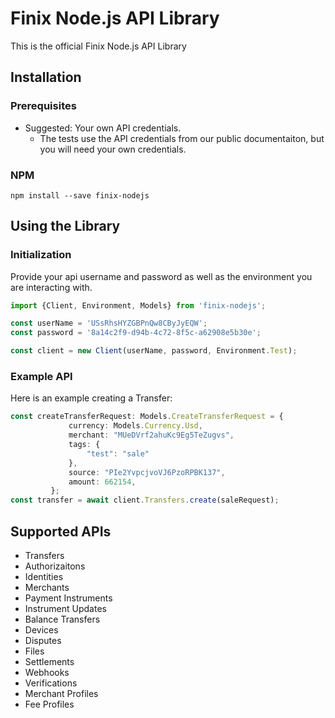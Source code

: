 # Finix Node.js API Library
This is the official Finix Node.js API Library 

## Installation
### Prerequisites
- Suggested: Your own API credentials.
    - The tests use the API credentials from our public documentaiton, but you will need your own credentials.

### NPM
```
npm install --save finix-nodejs
```

## Using the Library
### Initialization
Provide your api username and password as well as the environment you are interacting with.
```typescript
import {Client, Environment, Models} from 'finix-nodejs';

const userName = 'USsRhsHYZGBPnQw8CByJyEQW';
const password = '8a14c2f9-d94b-4c72-8f5c-a62908e5b30e';

const client = new Client(userName, password, Environment.Test);
```

### Example API
Here is an example creating a Transfer:
```typescript
const createTransferRequest: Models.CreateTransferRequest = {
             currency: Models.Currency.Usd,
             merchant: "MUeDVrf2ahuKc9Eg5TeZugvs",
             tags: {
                 "test": "sale"
             },
             source: "PIe2YvpcjvoVJ6PzoRPBK137",
             amount: 662154,
         };
const transfer = await client.Transfers.create(saleRequest);
```

## Supported APIs
- Transfers
- Authorizaitons
- Identities
- Merchants
- Payment Instruments
- Instrument Updates
- Balance Transfers
- Devices
- Disputes
- Files
- Settlements
- Webhooks
- Verifications
- Merchant Profiles
- Fee Profiles
